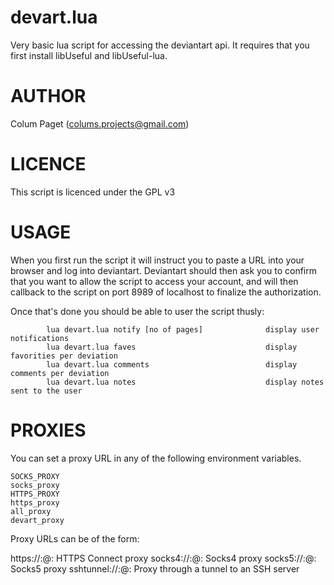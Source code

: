 # devart.lua

Very basic lua script for accessing the deviantart api. It requires that you first install libUseful and libUseful-lua.

# AUTHOR

Colum Paget (colums.projects@gmail.com)

# LICENCE

This script is licenced under the GPL v3

# USAGE

When you first run the script it will instruct you to paste a URL into your browser and log into deviantart. Deviantart should then ask you to confirm that you want to allow the script to access your account, and will then callback to the script on port 8989 of localhost to finalize the authorization. 

Once that's done you should be able to user the script thusly:


```
        lua devart.lua notify [no of pages]              display user notifications
        lua devart.lua faves                             display favorities per deviation
        lua devart.lua comments                          display comments per deviation
        lua devart.lua notes                             display notes sent to the user
```

# PROXIES

You can set a proxy URL in any of the following environment variables.

```
SOCKS_PROXY
socks_proxy
HTTPS_PROXY
https_proxy
all_proxy
devart_proxy
```

Proxy URLs can be of the form:

https://<user>:<pass>@<host>:<port>       HTTPS Connect proxy
socks4://<user>:<pass>@<host>:<port>      Socks4 proxy
socks5://<user>:<pass>@<host>:<port>      Socks5 proxy
sshtunnel://<user>:<pass>@<host>:<port>   Proxy through a tunnel to an SSH server
